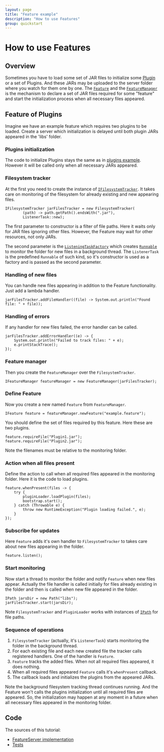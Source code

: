 ```yaml
---
layout: page
title: "Feature example"
description: "How to use Features"
group: quickstart
---
```


# How to use Features

## Overview

Sometimes you have to load some set of JAR files to initialize some [Plugin](PluginExample.html) or a set of Plugins. And these JARs may be uploaded to the server folder where you watch for them one by one.
The [`Feature`](../apidocs/info/smart_tools/smartactors/core/ifeature_manager/IFeature.html) and the [`FeatureManager`](../apidocs/info/smart_tools/smartactors/core/ifeature_manager/IFeatureManager.html) is the mechanism to declare a set of JAR files required for some "feature" and start the initialization process when all necessary files appeared.

## Feature of Plugins

Imagine we have an example feature which requires two plugins to be loaded. Create a server which initialization is delayed until both plugin JARs appeared in the 'libs' folder.

### Plugins initialization

The code to initialize Plugins stays the same as in [plugins example](PluginExample.html). However it will be called only when all necessary JARs appeared.

### Filesystem tracker

At the first you need to create the instance of [`IFilesystemTracker`](../apidocs/info/smart_tools/smartactors/core/ifilesystem_tracker/IFilesystemTracker.html). It takes care on monitoring of the filesystem for already existing and new appearing files.

    IFilesystemTracker jarFilesTracker = new FilesystemTracker(
            (path) -> path.getPath().endsWith(".jar"),
            ListenerTask::new);

The first parameter to constructor is a filter of file paths. Here it waits only for JAR files ignoring other files. However, the Feature may wait for other resources, not only JARs.

The second parameter is the [`ListeningTaskFactory`](../apidocs/info/smart_tools/smartactors/core/filesystem_tracker/ListeningTaskFactory.html) which creates [`Runnable`](http://docs.oracle.com/javase/8/docs/api/java/lang/Runnable.html) to monitor the folder for new files in a background thread. The `ListenerTask` is the predefined `Runnable` of such kind, so it's constructor is used as a factory and is passed as the second parameter.

### Handling of new files

You can handle new files appearing in addition to the Feature functionality. Just add a lambda handler.

    jarFilesTracker.addFileHandler((file) -> System.out.println("Found file: " + file));

### Handling of errors

If any handler for new files failed, the error handler can be called.

    jarFilesTracker.addErrorHandler((e) -> {
        System.out.println("Failed to track files: " + e);
        e.printStackTrace();
    });

### Feature manager

Then you create the `FeatureManager` over the `FilesystemTracker`.

    IFeatureManager featureManager = new FeatureManager(jarFilesTracker);

### Define Feature

Now you create a new named `Feature` from `FeatureManager`.

    IFeature feature = featureManager.newFeature("example.feature");

You should define the set of files required by this feature. Here these are two plugins.

    feature.requireFile("Plugin1.jar");
    feature.requireFile("Plugin2.jar");

Note the filenames must be relative to the monitoring folder.

### Action when all files present

Define the action to call when all required files appeared in the monitoring folder. Here it is the code to load plugins.

    feature.whenPresent(files -> {
        try {
            pluginLoader.loadPlugin(files);
            bootstrap.start();
        } catch (Throwable e) {
            throw new RuntimeException("Plugin loading failed.", e);
        }
    });

### Subscribe for updates

Here `Feature` adds it's own handler to `FilesystemTracker` to takes care about new files appearing in the folder.

    feature.listen();

### Start monitoring

Now start a thread to monitor the folder and notify `Feature` when new files appear. Actually the file handler is called initially for files already existing in the folder and then is called when new file appeared in the folder.

    IPath jarsDir = new Path("libs");
    jarFilesTracker.start(jarsDir);

Note `FilesystemTracker` and `PluginLoader` works with instances of [`IPath`](../apidocs/info/smart_tools/smartactors/core/ipath/IPath.html) for file paths.

### Sequence of operations

1. `FilesystemTracker` (actually, it's `ListenerTask`) starts monitoring the folder in the background thread.
2. For each existing file and each new created file the tracker calls registered handlers. One of the handler is `Feature`.
3. `Feature` tracks the added files. When not all required files appeared, it does nothing.
4. When all required files appeared `Feature` calls it's `whenPresent` callback.
5. The callback loads and initializes the plugins from the appeared JARs.

Note the background filesystem tracking thread continues running. And the Feature won't calls the plugins initialization until all required files are appeared. So, the initialization may happen at any moment in a future when all necessary files appeared in the monitoring folder.

## Code

The sources of this tutorial:

* [FeatureServer implementation](../xref/info/smart_tools/smartactors/core/examples/feature/package-frame.html)
* [Tests](../core.examples/xref-test/info/smart_tools/smartactors/core/examples/FeatureExample.html)

